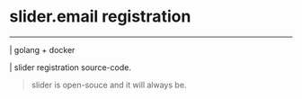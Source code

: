 # slider.email registration

---

| golang + docker 

| slider registration source-code.

> slider is open-souce and it will always be.
